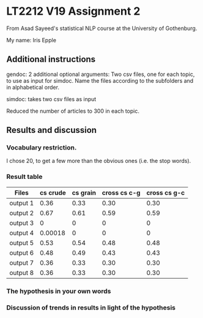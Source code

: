 # LT2212 V19 Assignment 2

From Asad Sayeed's statistical NLP course at the University of Gothenburg.

My name: Iris Epple

## Additional instructions

gendoc: 
2 additional optional arguments: Two csv files, one for each topic, to use as input for simdoc. Name the files
according to the subfolders and in alphabetical order.

simdoc: takes two csv files as input

Reduced the number of articles to 300 in each topic.


## Results and discussion



### Vocabulary restriction.

I chose 20, to get a few more than the obvious ones (i.e. the stop words).

### Result table

| Files     | cs crude | cs grain | cross cs c-g | cross cs g-c |
|-----------|----------|----------|--------------|--------------|
| output 1  |  0.36    | 0.33     | 0.30         | 0.30         |
| output 2  |  0.67    | 0.61     | 0.59         | 0.59         |
| output 3  |  0       | 0        | 0            | 0            |
| output 4  |  0.00018 | 0        | 0            | 0            |
| output 5  |  0.53    | 0.54     | 0.48         | 0.48         |
| output 6  |  0.48    | 0.49     | 0.43         | 0.43         |
| output 7  |  0.36    | 0.33     | 0.30         | 0.30         |
| output 8  |  0.36    | 0.33     | 0.30         | 0.30         |

### The hypothesis in your own words

### Discussion of trends in results in light of the hypothesis

